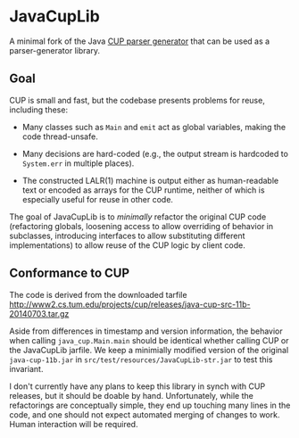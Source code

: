 JavaCupLib
==========

A minimal fork of the Java [CUP parser
generator](http://www2.cs.tum.edu/projects/cup/) that can be used as a
parser-generator library.

## Goal

CUP is small and fast, but the codebase presents problems for reuse,
including these:

* Many classes such as `Main` and `emit` act as global variables,
  making the code thread-unsafe.

* Many decisions are hard-coded (e.g., the output stream is hardcoded
  to `System.err` in multiple places).

* The constructed LALR(1) machine is output either as human-readable
  text or encoded as arrays for the CUP runtime, neither of which is
  especially useful for reuse in other code.

The goal of JavaCupLib is to *minimally* refactor the original CUP
code (refactoring globals, loosening access to allow overriding of
behavior in subclasses, introducing interfaces to allow substituting
different implementations) to allow reuse of the CUP logic by client
code. 

## Conformance to CUP

The code is derived from the downloaded tarfile
http://www2.cs.tum.edu/projects/cup/releases/java-cup-src-11b-20140703.tar.gz

Aside from differences in timestamp and version information, the
behavior when calling `java_cup.Main.main` should be identical whether
calling CUP or the JavaCupLib jarfile.  We keep a minimially modified
version of the original `java-cup-11b.jar` in
`src/test/resources/JavaCupLib-str.jar` to test this invariant.

I don't currently have any plans to keep this library in synch with
CUP releases, but it should be doable by hand.  Unfortunately, while
the refactorings are conceptually simple, they end up touching many
lines in the code, and one should not expect automated merging of
changes to work.  Human interaction will be required.

